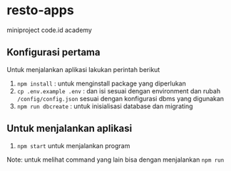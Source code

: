 # resto-apps

miniproject code.id academy

## Konfigurasi pertama 
Untuk menjalankan aplikasi lakukan perintah berikut
1. `npm install` : untuk menginstall package yang diperlukan
2. `cp .env.example .env` : dan isi sesuai dengan environment dan rubah `/config/config.json` sesuai dengan konfigurasi dbms yang digunakan
3. `npm run dbcreate` : untuk inisialisasi database dan migrating

## Untuk menjalankan aplikasi
1. `npm start` untuk menjalankan program

Note: untuk melihat command yang lain bisa dengan menjalankan `npm run`